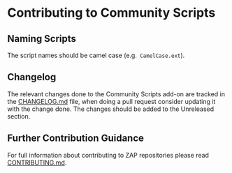 # Contributing to Community Scripts

## Naming Scripts

The script names should be camel case (e.g.` CamelCase.ext`).

## Changelog

The relevant changes done to the Community Scripts add-on are tracked in the [CHANGELOG.md] file,
when doing a pull request consider updating it with the change done. The changes should be added to
the Unreleased section.

## Further Contribution Guidance

For full information about contributing to ZAP repositories please read [CONTRIBUTING.md].

[CHANGELOG.md]: CHANGELOG.md
[CONTRIBUTING.md]: https://github.com/zaproxy/zaproxy/blob/main/CONTRIBUTING.md
